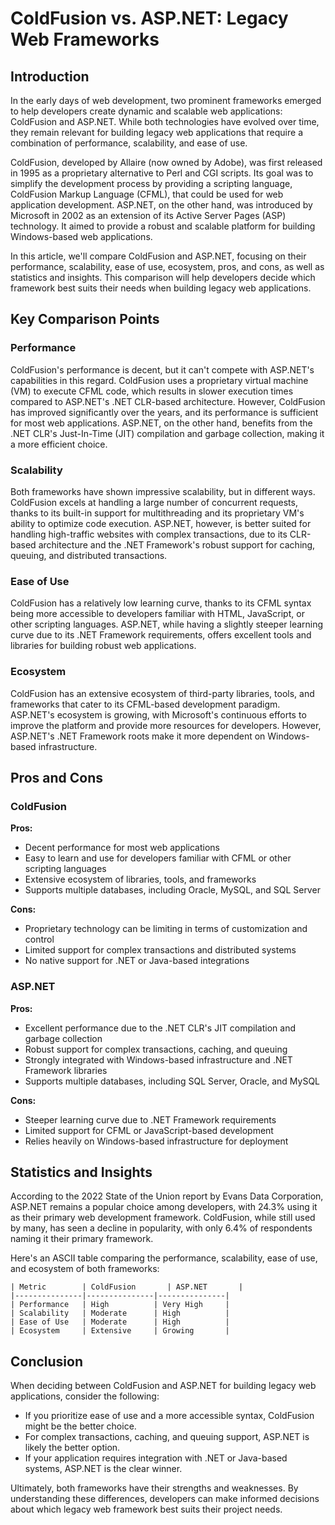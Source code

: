 # ColdFusion vs. ASP.NET: Legacy Web Frameworks
## Introduction

In the early days of web development, two prominent frameworks emerged to help developers create dynamic and scalable web applications: ColdFusion and ASP.NET. While both technologies have evolved over time, they remain relevant for building legacy web applications that require a combination of performance, scalability, and ease of use.

ColdFusion, developed by Allaire (now owned by Adobe), was first released in 1995 as a proprietary alternative to Perl and CGI scripts. Its goal was to simplify the development process by providing a scripting language, ColdFusion Markup Language (CFML), that could be used for web application development. ASP.NET, on the other hand, was introduced by Microsoft in 2002 as an extension of its Active Server Pages (ASP) technology. It aimed to provide a robust and scalable platform for building Windows-based web applications.

In this article, we'll compare ColdFusion and ASP.NET, focusing on their performance, scalability, ease of use, ecosystem, pros, and cons, as well as statistics and insights. This comparison will help developers decide which framework best suits their needs when building legacy web applications.

## Key Comparison Points

### Performance

ColdFusion's performance is decent, but it can't compete with ASP.NET's capabilities in this regard. ColdFusion uses a proprietary virtual machine (VM) to execute CFML code, which results in slower execution times compared to ASP.NET's .NET CLR-based architecture. However, ColdFusion has improved significantly over the years, and its performance is sufficient for most web applications. ASP.NET, on the other hand, benefits from the .NET CLR's Just-In-Time (JIT) compilation and garbage collection, making it a more efficient choice.

### Scalability

Both frameworks have shown impressive scalability, but in different ways. ColdFusion excels at handling a large number of concurrent requests, thanks to its built-in support for multithreading and its proprietary VM's ability to optimize code execution. ASP.NET, however, is better suited for handling high-traffic websites with complex transactions, due to its CLR-based architecture and the .NET Framework's robust support for caching, queuing, and distributed transactions.

### Ease of Use

ColdFusion has a relatively low learning curve, thanks to its CFML syntax being more accessible to developers familiar with HTML, JavaScript, or other scripting languages. ASP.NET, while having a slightly steeper learning curve due to its .NET Framework requirements, offers excellent tools and libraries for building robust web applications.

### Ecosystem

ColdFusion has an extensive ecosystem of third-party libraries, tools, and frameworks that cater to its CFML-based development paradigm. ASP.NET's ecosystem is growing, with Microsoft's continuous efforts to improve the platform and provide more resources for developers. However, ASP.NET's .NET Framework roots make it more dependent on Windows-based infrastructure.

## Pros and Cons

### ColdFusion

**Pros:**

* Decent performance for most web applications
* Easy to learn and use for developers familiar with CFML or other scripting languages
* Extensive ecosystem of libraries, tools, and frameworks
* Supports multiple databases, including Oracle, MySQL, and SQL Server

**Cons:**

* Proprietary technology can be limiting in terms of customization and control
* Limited support for complex transactions and distributed systems
* No native support for .NET or Java-based integrations

### ASP.NET

**Pros:**

* Excellent performance due to the .NET CLR's JIT compilation and garbage collection
* Robust support for complex transactions, caching, and queuing
* Strongly integrated with Windows-based infrastructure and .NET Framework libraries
* Supports multiple databases, including SQL Server, Oracle, and MySQL

**Cons:**

* Steeper learning curve due to .NET Framework requirements
* Limited support for CFML or JavaScript-based development
* Relies heavily on Windows-based infrastructure for deployment

## Statistics and Insights

According to the 2022 State of the Union report by Evans Data Corporation, ASP.NET remains a popular choice among developers, with 24.3% using it as their primary web development framework. ColdFusion, while still used by many, has seen a decline in popularity, with only 6.4% of respondents naming it their primary framework.

Here's an ASCII table comparing the performance, scalability, ease of use, and ecosystem of both frameworks:

```
| Metric        | ColdFusion       | ASP.NET       |
|---------------|---------------|---------------|
| Performance   | High          | Very High     |
| Scalability   | Moderate      | High          |
| Ease of Use   | Moderate      | High          |
| Ecosystem     | Extensive     | Growing       |
```

## Conclusion

When deciding between ColdFusion and ASP.NET for building legacy web applications, consider the following:

* If you prioritize ease of use and a more accessible syntax, ColdFusion might be the better choice.
* For complex transactions, caching, and queuing support, ASP.NET is likely the better option.
* If your application requires integration with .NET or Java-based systems, ASP.NET is the clear winner.

Ultimately, both frameworks have their strengths and weaknesses. By understanding these differences, developers can make informed decisions about which legacy web framework best suits their project needs.